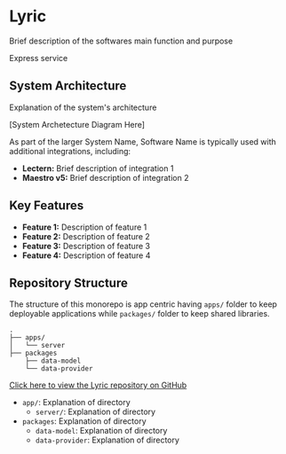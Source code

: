 # Lyric

Brief description of the softwares main function and purpose

Express service

## System Architecture

Explanation of the system's architecture

[System Archetecture Diagram Here]

As part of the larger System Name, Software Name is typically used with additional integrations, including:

- **Lectern:** Brief description of integration 1
- **Maestro v5:** Brief description of integration 2

## Key Features

- **Feature 1:** Description of feature 1
- **Feature 2:** Description of feature 2
- **Feature 3:** Description of feature 3
- **Feature 4:** Description of feature 4

## Repository Structure

The structure of this monorepo is app centric having `apps/` folder to keep deployable applications while `packages/` folder to keep shared libraries.

```
.
├── apps/
│   └── server
├── packages
    ├── data-model
    └── data-provider
```

[Click here to view the Lyric repository on GitHub](https://github.com/overture-stack/lyric)

- `app/`: Explanation of directory
    - `server/`: Explanation of directory
- `packages`: Explanation of directory
    - `data-model`: Explanation of directory
    - `data-provider`: Explanation of directory
